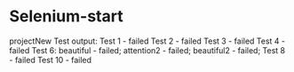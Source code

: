 # Selenium-start
projectNew
Test output:
Test 1 - failed
Test 2 - failed
Test 3 - failed
Test 4 - failed
Test 6: beautiful - failed; attention2 - failed; beautiful2 - failed;
Test 8 - failed
Test 10 - failed
